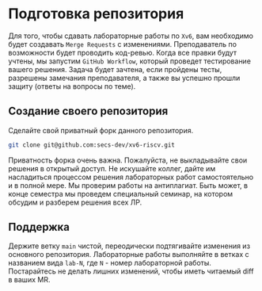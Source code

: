 # Подготовка репозитория

Для того, чтобы сдавать лабораторные работы по `Xv6`, вам необходимо будет создавать `Merge Requests` с изменениями. Преподаватель по возможности будет проводить код-ревью. Когда все правки будут учтены, мы запустим `GitHub Workflow`, который проведет тестирование вашего решения. Задача будет зачтена, если пройдены тесты, разрешены замечания преподавателя, а также вы успешно прошли защиту (ответы на вопросы по теме).

## Создание своего репозитория

Сделайте свой приватный форк данного репозитория.

```sh
git clone git@github.com:secs-dev/xv6-riscv.git
```

Приватность форка очень важна. Пожалуйста, не выкладывайте свои решения в открытый доступ. Не искушайте коллег, дайте им насладиться процессом решения лабораторных работ самостоятельно и в полной мере. Мы проверим работы на антиплагиат. Быть может, в конце семестра мы проведем специальный семинар, на котором обсудим и разберем решения всех ЛР.

## Поддержка

Держите ветку `main` чистой, переодически подтягивайте изменения из основного репозитория. Лабораторные работы выполняйте в ветках с названием вида `lab-N`, где `N` - номер лабораторной работы. Постарайтесь не делать лишних изменений, чтобы иметь читаемый diff в ваших MR.
